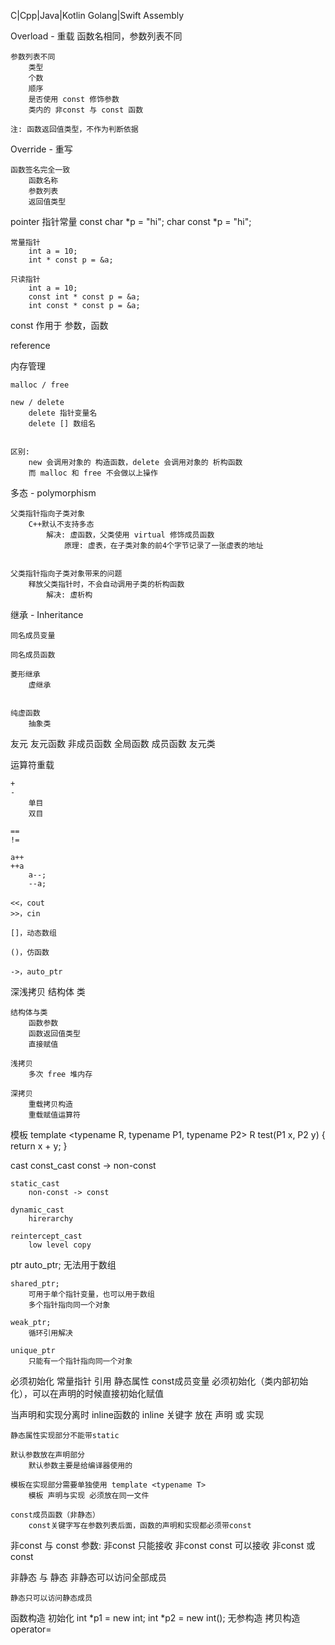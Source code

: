 

C|Cpp|Java|Kotlin
	Golang|Swift
	Assembly



Overload - 重载
	函数名相同，参数列表不同
	
	参数列表不同
		类型
		个数
		顺序
		是否使用 const 修饰参数
		类内的 非const 与 const 函数

	注: 函数返回值类型，不作为判断依据



Override - 重写

	函数签名完全一致
		函数名称
		参数列表
		返回值类型



pointer
	指针常量
		const char *p = "hi";
		char const *p = "hi";

	常量指针
		int a = 10;
		int * const p = &a;

	只读指针
		int a = 10;
		const int * const p = &a;
		int const * const p = &a;


const
	作用于 参数，函数


reference




内存管理

	malloc / free

	new / delete
		delete 指针变量名
		delete [] 数组名

	
	区别:
		new 会调用对象的 构造函数，delete 会调用对象的 析构函数
		而 malloc 和 free 不会做以上操作



多态 - polymorphism

	父类指针指向子类对象
		C++默认不支持多态
			解决: 虚函数，父类使用 virtual 修饰成员函数
				原理: 虚表，在子类对象的前4个字节记录了一张虚表的地址


	父类指针指向子类对象带来的问题
		释放父类指针时，不会自动调用子类的析构函数
			解决: 虚析构



继承 - Inheritance

	同名成员变量

	同名成员函数

	菱形继承
		虚继承


	纯虚函数
		抽象类




友元
    友元函数
		非成员函数
			全局函数
		成员函数
    友元类



运算符重载

	+
	-
		单目
		双目

	==
	!=

	a++
	++a
		a--;
		--a;

	<<，cout
	>>，cin

	[]，动态数组

	()，仿函数

	->，auto_ptr



深浅拷贝
	结构体
	类

	结构体与类
		函数参数
		函数返回值类型
		直接赋值

	浅拷贝
		多次 free 堆内存

	深拷贝
		重载拷贝构造
		重载赋值运算符


模板
	template <typename R, typename P1, typename P2>
	R test(P1 x, P2 y) {
		return x + y;
	}



cast
	const_cast
		const -> non-const

	static_cast
		non-const -> const

	dynamic_cast
		hirerarchy

	reintercept_cast
		low level copy




ptr
	auto_ptr;
		无法用于数组

	shared_ptr;
		可用于单个指针变量，也可以用于数组
		多个指针指向同一个对象

	weak_ptr;
		循环引用解决

	unique_ptr
    	只能有一个指针指向同一个对象




必须初始化
	常量指针
	引用
	静态属性
	const成员变量
		必须初始化（类内部初始化），可以在声明的时候直接初始化赋值



当声明和实现分离时
	inline函数的 inline 关键字 放在 声明 或 实现

	静态属性实现部分不能带static
	
	默认参数放在声明部分
		默认参数主要是给编译器使用的
	
	模板在实现部分需要单独使用 template <typename T>
		模板 声明与实现 必须放在同一文件

	const成员函数（非静态）
		const关键字写在参数列表后面，函数的声明和实现都必须带const



非const 与 const
	参数:
		非const 只能接收 非const
		const 可以接收 非const 或 const


非静态 与 静态
	非静态可以访问全部成员

	静态只可以访问静态成员



函数构造
	初始化
		int *p1 = new int;
		int *p2 = new int();
	无参构造
	拷贝构造
	operator=
